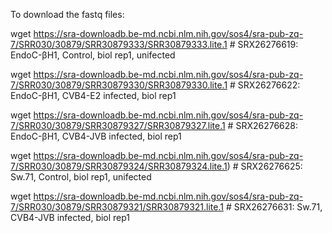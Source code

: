 To download the fastq files:

wget https://sra-downloadb.be-md.ncbi.nlm.nih.gov/sos4/sra-pub-zq-7/SRR030/30879/SRR30879333/SRR30879333.lite.1 # SRX26276619: EndoC-βH1, Control, biol rep1, unifected

wget https://sra-downloadb.be-md.ncbi.nlm.nih.gov/sos4/sra-pub-zq-7/SRR030/30879/SRR30879330/SRR30879330.lite.1 # SRX26276622: EndoC-βH1, CVB4-E2 infected, biol rep1

wget https://sra-downloadb.be-md.ncbi.nlm.nih.gov/sos4/sra-pub-zq-7/SRR030/30879/SRR30879327/SRR30879327.lite.1 # SRX26276628: EndoC-βH1, CVB4-JVB infected, biol rep1

wget https://sra-downloadb.be-md.ncbi.nlm.nih.gov/sos4/sra-pub-zq-7/SRR030/30879/SRR30879324/SRR30879324.lite.1) # SRX26276625: Sw.71, Control, biol rep1, unifected

wget https://sra-downloadb.be-md.ncbi.nlm.nih.gov/sos4/sra-pub-zq-7/SRR030/30879/SRR30879321/SRR30879321.lite.1 # SRX26276631: Sw.71, CVB4-JVB infected, biol rep1
